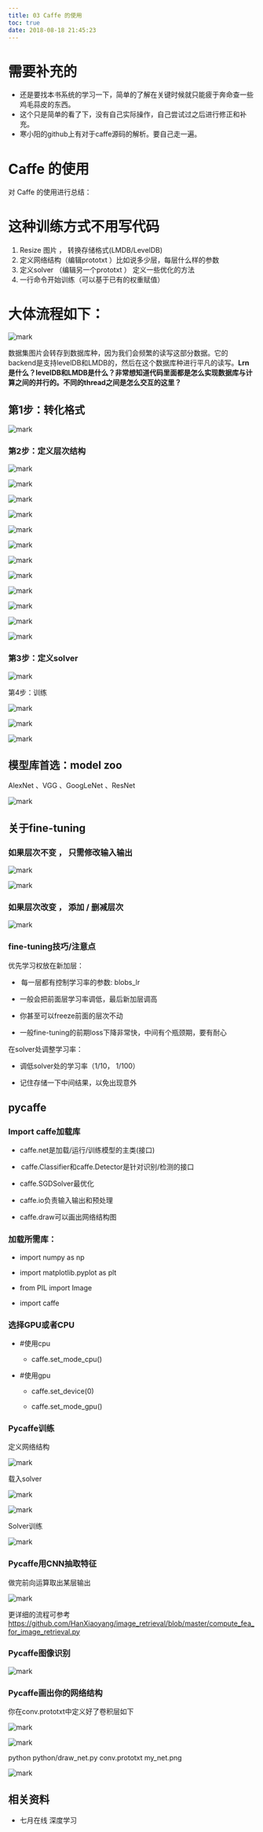 ```yaml
---
title: 03 Caffe 的使用
toc: true
date: 2018-08-18 21:45:23
---
```


# 需要补充的

- 还是要找本书系统的学习一下，简单的了解在关键时候就只能疲于奔命查一些鸡毛蒜皮的东西。
- 这个只是简单的看了下，没有自己实际操作，自己尝试过之后进行修正和补充。
- 寒小阳的github上有对于caffe源码的解析。要自己走一遍。



# Caffe 的使用


对 Caffe 的使用进行总结：


# 这种训练方式不用写代码

1. Resize 图片 ， 转换存储格式(LMDB/LevelDB)
2. 定义网络结构（编辑prototxt ）比如说多少层，每层什么样的参数
3. 定义solver （编辑另一个prototxt ） 定义一些优化的方法
4. 一行命令开始训练（可以基于已有的权重赋值）

# 大体流程如下：


![mark](http://pacdb2bfr.bkt.clouddn.com/blog/image/180727/5hHjdB0ckJ.png?imageslim)

数据集图片会转存到数据库种，因为我们会频繁的读写这部分数据。它的backend是支持levelDB和LMDB的，然后在这个数据库种进行平凡的读写。**Lrn是什么？levelDB和LMDB是什么？非常想知道代码里面都是怎么实现数据库与计算之间的并行的。不同的thread之间是怎么交互的这里？**


## 第1步：转化格式

![mark](http://pacdb2bfr.bkt.clouddn.com/blog/image/180727/HjG5f77HLc.png?imageslim)

### 第2步：定义层次结构




![mark](http://pacdb2bfr.bkt.clouddn.com/blog/image/180727/BbDlaHEfIL.png?imageslim)



![mark](http://pacdb2bfr.bkt.clouddn.com/blog/image/180727/k2e0LDd4CJ.png?imageslim)



![mark](http://pacdb2bfr.bkt.clouddn.com/blog/image/180727/FDl4641c06.png?imageslim)



![mark](http://pacdb2bfr.bkt.clouddn.com/blog/image/180727/BCLfje9gFH.png?imageslim)



![mark](http://pacdb2bfr.bkt.clouddn.com/blog/image/180727/H5DgHJLfC8.png?imageslim)



![mark](http://pacdb2bfr.bkt.clouddn.com/blog/image/180727/l8eLhd7jK4.png?imageslim)






![mark](http://pacdb2bfr.bkt.clouddn.com/blog/image/180727/gBAbCibhgk.png?imageslim)



![mark](http://pacdb2bfr.bkt.clouddn.com/blog/image/180727/HI2j69I1D7.png?imageslim)



![mark](http://pacdb2bfr.bkt.clouddn.com/blog/image/180727/I16bBCF01k.png?imageslim)



![mark](http://pacdb2bfr.bkt.clouddn.com/blog/image/180727/0FLI74FGE1.png?imageslim)



![mark](http://pacdb2bfr.bkt.clouddn.com/blog/image/180727/8F2gfLLiJd.png?imageslim)



![mark](http://pacdb2bfr.bkt.clouddn.com/blog/image/180727/jlk7k6KD24.png?imageslim)




### 第3步：定义solver




![mark](http://pacdb2bfr.bkt.clouddn.com/blog/image/180727/J6JDC6lFKH.png?imageslim)

第4步：训练


![mark](http://pacdb2bfr.bkt.clouddn.com/blog/image/180727/mim1AjlfE0.png?imageslim)



![mark](http://pacdb2bfr.bkt.clouddn.com/blog/image/180727/d435D987im.png?imageslim)



![mark](http://pacdb2bfr.bkt.clouddn.com/blog/image/180727/GalmgDEcjc.png?imageslim)




## 模型库首选：model zoo


AlexNet 、VGG 、GoogLeNet 、ResNet


![mark](http://pacdb2bfr.bkt.clouddn.com/blog/image/180727/J2jAC5KLJd.png?imageslim)




## 关于fine-tuning




### 如果层次不变 ， 只需修改输入输出




![mark](http://pacdb2bfr.bkt.clouddn.com/blog/image/180727/2AhmD2lm4j.png?imageslim)


![mark](http://pacdb2bfr.bkt.clouddn.com/blog/image/180727/F1I1jkEGjG.png?imageslim)




### 如果层次改变 ， 添加 / 删减层次




![mark](http://pacdb2bfr.bkt.clouddn.com/blog/image/180727/fgcGLlD8e9.png?imageslim)




### fine-tuning技巧/注意点


优先学习权放在新加层：




  *  每一层都有控制学习率的参数: blobs_lr


  * 一般会把前面层学习率调低，最后新加层调高


  * 你甚至可以freeze前面的层次不动


  * 一般fine-tuning的前期loss下降非常快，中间有个瓶颈期，要有耐心


在solver处调整学习率：


  * 调低solver处的学习率（1/10， 1/100）


  * 记住存储一下中间结果，以免出现意外




## pycaffe




### Import caffe加载库






  * caffe.net是加载/运行/训练模型的主类(接口)


  *  caffe.Classifier和caffe.Detector是针对识别/检测的接口


  * caffe.SGDSolver最优化


  * caffe.io负责输入输出和预处理


  * caffe.draw可以画出网络结构图




### 加载所需库：






  * import numpy as np


  * import matplotlib.pyplot as plt


  * from PIL import Image


  * import caffe




### 选择GPU或者CPU






  * #使用cpu


    * caffe.set_mode_cpu()





  * #使用gpu


    * caffe.set_device(0)


    * caffe.set_mode_gpu()







### Pycaffe训练


定义网络结构


![mark](http://pacdb2bfr.bkt.clouddn.com/blog/image/180727/137gEie1cJ.png?imageslim)

载入solver


![mark](http://pacdb2bfr.bkt.clouddn.com/blog/image/180727/EGa9L7kahd.png?imageslim)



![mark](http://pacdb2bfr.bkt.clouddn.com/blog/image/180727/HLE4FB0HdK.png?imageslim)

Solver训练


![mark](http://pacdb2bfr.bkt.clouddn.com/blog/image/180727/2G31iC2dJJ.png?imageslim)




### Pycaffe用CNN抽取特征


做完前向运算取出某层输出


![mark](http://pacdb2bfr.bkt.clouddn.com/blog/image/180727/almkAh3I4J.png?imageslim)

更详细的流程可参考 https://github.com/HanXiaoyang/image_retrieval/blob/master/compute_fea_for_image_retrieval.py


### Pycaffe图像识别


![mark](http://pacdb2bfr.bkt.clouddn.com/blog/image/180727/ABB6d2B9fF.png?imageslim)




### Pycaffe画出你的网络结构


你在conv.prototxt中定义好了卷积层如下

![mark](http://pacdb2bfr.bkt.clouddn.com/blog/image/180727/F147C5dk3a.png?imageslim)

![mark](http://pacdb2bfr.bkt.clouddn.com/blog/image/180727/hhem5clh5l.png?imageslim)

python python/draw_net.py conv.prototxt my_net.png


![mark](http://pacdb2bfr.bkt.clouddn.com/blog/image/180727/cJAHfhHHgG.png?imageslim)





## 相关资料

- 七月在线 深度学习
